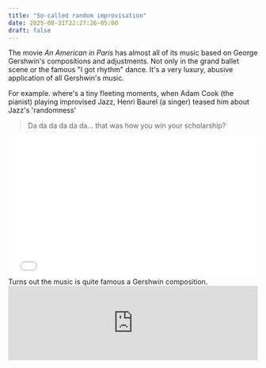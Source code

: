```yaml
---
title: "So-called random improvisation"
date: 2025-08-31T22:27:26-05:00
draft: false
---
```


The movie *An American in Paris* has almost all of its music based on George Gershwin's compositions and adjustments. Not only in the grand ballet scene or the famous "I got rhythm" dance. It's a very luxury, abusive application of all Gershwin's music.

For example. where's a tiny fleeting moments, when Adam Cook (the pianist) playing improvised Jazz, Henri Baurel (a singer) teased him about Jazz's 'randomness'

> Da da da da da da... that was how you win your scholarship?


<div style="position: relative; padding-bottom: 56.25%; height: 0; overflow: hidden; max-width: 100%; background: #000;">
  <iframe 
    src="//player.bilibili.com/player.html?isOutside=true&aid=499102818&bvid=BV1sK411n7UX&cid=219106048&p=3&autoplay=0" 
    scrolling="no" 
    frameborder="0" 
    allowfullscreen="true"
    style="position: absolute; top: 0; left: 0; width: 100%; height: 100%;">
  </iframe>
</div>
Turns out the music is quite famous a Gershwin composition.

<iframe allow="autoplay *; encrypted-media *;" frameborder="0" height="150" style="width:100%;max-width:660px;overflow:hidden;background:transparent;" sandbox="allow-forms allow-popups allow-same-origin allow-scripts allow-storage-access-by-user-activation allow-top-navigation-by-user-activation" src="https://embed.music.apple.com/cn/album/fascinating-rhythm-i-got-rhythm/1594152393?i=1594152618"></iframe>
